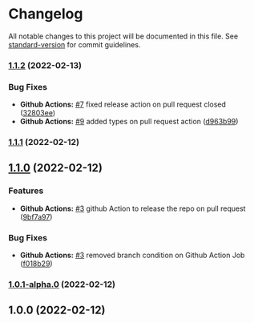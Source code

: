 # Changelog

All notable changes to this project will be documented in this file. See [standard-version](https://github.com/conventional-changelog/standard-version) for commit guidelines.

### [1.1.2](https://github.com/antoniomperez/aws-cdk-template/compare/v1.1.1...v1.1.2) (2022-02-13)


### Bug Fixes

* **Github Actions:** [#7](https://github.com/antoniomperez/aws-cdk-template/issues/7) fixed release action on pull request closed ([32803ee](https://github.com/antoniomperez/aws-cdk-template/commit/32803ee5eeb9340e1d0ba17dcc5fe4012600be3e))
* **Github Actions:** [#9](https://github.com/antoniomperez/aws-cdk-template/issues/9) added types on pull request action ([d963b99](https://github.com/antoniomperez/aws-cdk-template/commit/d963b996e3a1658dd6f59946cd470ec37d26f62d))

### [1.1.1](https://github.com/antoniomperez/aws-cdk-template/compare/v1.1.0...v1.1.1) (2022-02-12)

## [1.1.0](https://github.com/antoniomperez/aws-cdk-template/compare/v1.0.1-alpha.0...v1.1.0) (2022-02-12)


### Features

* **Github Actions:** [#3](https://github.com/antoniomperez/aws-cdk-template/issues/3) github Action to release the repo on pull request ([9bf7a97](https://github.com/antoniomperez/aws-cdk-template/commit/9bf7a97ad7492a427e35793ec380b71aef910a95))


### Bug Fixes

* **Github Actions:** [#3](https://github.com/antoniomperez/aws-cdk-template/issues/3) removed branch condition on Github Action Job ([f018b29](https://github.com/antoniomperez/aws-cdk-template/commit/f018b299fc1ec8f8bf62000b816ae8e83f6b9125))

### [1.0.1-alpha.0](https://github.com/antoniomperez/aws-cdk-template/compare/v1.0.0...v1.0.1-alpha.0) (2022-02-12)

## 1.0.0 (2022-02-12)
